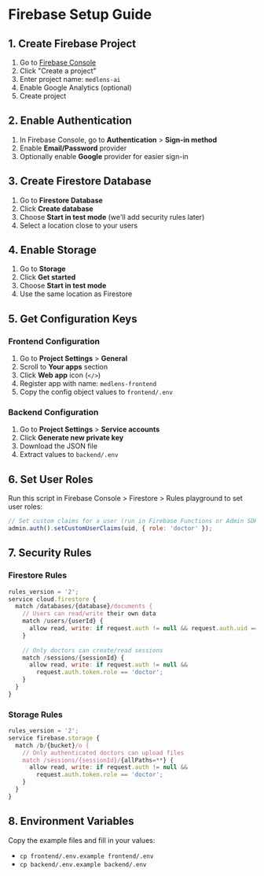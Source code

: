 # Firebase Setup Guide

## 1. Create Firebase Project

1. Go to [Firebase Console](https://console.firebase.google.com/)
2. Click "Create a project"
3. Enter project name: `medlens-ai`
4. Enable Google Analytics (optional)
5. Create project

## 2. Enable Authentication

1. In Firebase Console, go to **Authentication** > **Sign-in method**
2. Enable **Email/Password** provider
3. Optionally enable **Google** provider for easier sign-in

## 3. Create Firestore Database

1. Go to **Firestore Database**
2. Click **Create database**
3. Choose **Start in test mode** (we'll add security rules later)
4. Select a location close to your users

## 4. Enable Storage

1. Go to **Storage**
2. Click **Get started**
3. Choose **Start in test mode**
4. Use the same location as Firestore

## 5. Get Configuration Keys

### Frontend Configuration
1. Go to **Project Settings** > **General**
2. Scroll to **Your apps** section
3. Click **Web app** icon (`</>`)
4. Register app with name: `medlens-frontend`
5. Copy the config object values to `frontend/.env`

### Backend Configuration
1. Go to **Project Settings** > **Service accounts**
2. Click **Generate new private key**
3. Download the JSON file
4. Extract values to `backend/.env`

## 6. Set User Roles

Run this script in Firebase Console > Firestore > Rules playground to set user roles:

```javascript
// Set custom claims for a user (run in Firebase Functions or Admin SDK)
admin.auth().setCustomUserClaims(uid, { role: 'doctor' });
```

## 7. Security Rules

### Firestore Rules
```javascript
rules_version = '2';
service cloud.firestore {
  match /databases/{database}/documents {
    // Users can read/write their own data
    match /users/{userId} {
      allow read, write: if request.auth != null && request.auth.uid == userId;
    }
    
    // Only doctors can create/read sessions
    match /sessions/{sessionId} {
      allow read, write: if request.auth != null && 
        request.auth.token.role == 'doctor';
    }
  }
}
```

### Storage Rules
```javascript
rules_version = '2';
service firebase.storage {
  match /b/{bucket}/o {
    // Only authenticated doctors can upload files
    match /sessions/{sessionId}/{allPaths=**} {
      allow read, write: if request.auth != null && 
        request.auth.token.role == 'doctor';
    }
  }
}
```

## 8. Environment Variables

Copy the example files and fill in your values:
- `cp frontend/.env.example frontend/.env`
- `cp backend/.env.example backend/.env`
